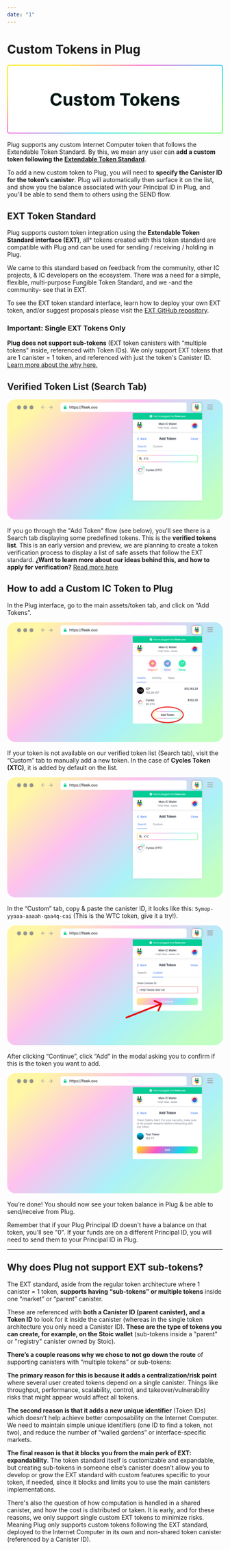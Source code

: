 ```yaml
---
date: "1"
---
```

# Custom Tokens in Plug

![](imgs/custom-tokens.png)

Plug supports any custom Internet Computer token that follows the Extendable Token Standard. By this, we mean any user can **add a custom token following the [Extendable Token Standard](https://github.com/Toniq-Labs/extendable-token)**.

To add a new custom token to Plug, you will need to **specify the Canister ID for the token’s canister**. Plug will automatically then surface it on the list, and show you the balance associated with your Principal ID in Plug, and you'll be able to send them to others using the SEND flow.

## EXT Token Standard

Plug supports custom token integration using the **Extendable Token Standard interface (EXT)**, all* tokens created with this token standard are compatible with Plug and can be used for sending / receiving / holding in Plug. 

We came to this standard based on feedback from the community, other IC projects, & IC developers on the ecosystem. There was a need for a simple, flexible, multi-purpose Fungible Token Standard, and we -and the community- see that in EXT.

To see the EXT token standard interface, learn how to deploy your own EXT token, and/or suggest proposals please visit the [EXT GitHub repository](https://github.com/Toniq-Labs/extendable-token).

### Important: Single EXT Tokens Only

**Plug does not support sub-tokens** (EXT token canisters with “multiple tokens” inside, referenced with Token IDs). We only support EXT tokens that are 1 canister = 1 token, and referenced with just the token's Canister ID. [Learn more about the why here.](#why-does-plug-not-support-ext-sub-tokens)

## Verified Token List (Search Tab)
![](imgs/medium-1.png)

If you go through the "Add Token" flow (see below), you'll see there is a Search tab displaying some predefined tokens. This is the **verified tokens list**. This is an early version and preview, we are planning to create a token verification process to display a list of safe assets that follow the EXT standard. **¿Want to learn more about our ideas behind this, and how to apply for verification?** [Read more here](https://medium.com/@plug_wallet/f49207afb25c?source=friends_link&sk=f0c9513f87d851e30b9427b8bbc52763)

## How to add a Custom IC Token to Plug
In the Plug interface, go to the main assets/token tab, and click on “Add Tokens”.

![](imgs/step-1.png)

If your token is not available on our verified token list (Search tab), visit the “Custom” tab to manually add a new token. In the case of **Cycles Token (XTC)**, it is added by default on the list.

![](imgs/medium-1.png)

In the “Custom” tab, copy & paste the canister ID, it looks like this: ```5ymop-yyaaa-aaaah-qaa4q-cai``` (This is the WTC token, give it a try!).

![](imgs/step-3.png)

After clicking “Continue”, click “Add” in the modal asking you to confirm if this is the token you want to add.

![](imgs/step-4.png)

You’re done! You should now see your token balance in Plug & be able to send/receive from Plug. 

Remember that if your Plug Principal ID doesn't have a balance on that token, you'll see "0". If your funds are on a different Principal ID, you will need to send them to your Principal ID in Plug.

---

## Why does Plug not support EXT sub-tokens?

The EXT standard, aside from the regular token architecture where 1 canister = 1 token, **supports having “sub-tokens” or multiple tokens** inside one “market” or “parent” canister.

These are referenced with **both a Canister ID (parent canister), and a Token ID** to look for it inside the canister (whereas in the single token architecture you only need a Canister ID). **These are the type of tokens you can create, for example, on the Stoic wallet** (sub-tokens inside a "parent" or "registry" canister owned by Stoic).

**There’s a couple reasons why we chose to not go down the route** of supporting canisters with “multiple tokens” or sub-tokens:

**The primary reason for this is because it adds a centralization/risk point** where several user created tokens depend on a single canister. Things like throughput, performance, scalability, control, and takeover/vulnerability risks that might appear would affect all tokens.

**The second reason is that it adds a new unique identifier** (Token IDs) which doesn’t help achieve better composability on the Internet Computer. We need to maintain simple unique identifiers (one ID to find a token, not two), and reduce the number of “walled gardens” or interface-specific markets.

**The final reason is that it blocks you from the main perk of EXT: expandability**. The token standard itself is customizable and expandable, but creating sub-tokens in someone else’s canister doesn’t allow you to develop or grow the EXT standard with custom features specific to your token, if needed, since it blocks and limits you to use the main canisters implementations.

There's also the question of how computation is handled in a shared canister, and how the cost is distributed or taken. It is early, and for these reasons, we only support single custom EXT tokens to minimize risks. Meaning Plug only supports custom tokens following the EXT standard, deployed to the Internet Computer in its own and non-shared token canister (referenced by a Canister ID).